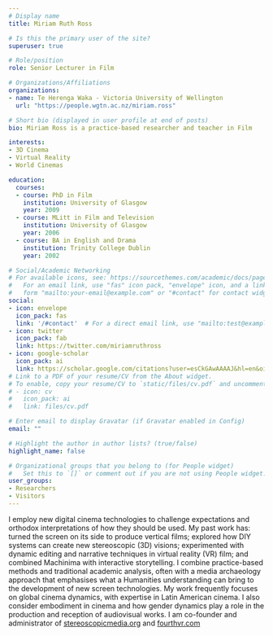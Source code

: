 ```yaml
---
# Display name
title: Miriam Ruth Ross

# Is this the primary user of the site?
superuser: true

# Role/position
role: Senior Lecturer in Film

# Organizations/Affiliations
organizations:
- name: Te Herenga Waka - Victoria University of Wellington
  url: "https://people.wgtn.ac.nz/miriam.ross"

# Short bio (displayed in user profile at end of posts)
bio: Miriam Ross is a practice-based researcher and teacher in Film

interests:
- 3D Cinema
- Virtual Reality
- World Cinemas

education:
  courses:
  - course: PhD in Film
    institution: University of Glasgow
    year: 2009
  - course: MLitt in Film and Television
    institution: University of Glasgow
    year: 2006
  - course: BA in English and Drama
    institution: Trinity College Dublin
    year: 2002

# Social/Academic Networking
# For available icons, see: https://sourcethemes.com/academic/docs/page-builder/#icons
#   For an email link, use "fas" icon pack, "envelope" icon, and a link in the
#   form "mailto:your-email@example.com" or "#contact" for contact widget.
social:
- icon: envelope
  icon_pack: fas
  link: '/#contact'  # For a direct email link, use "mailto:test@example.org".
- icon: twitter
  icon_pack: fab
  link: https://twitter.com/miriamruthross
- icon: google-scholar
  icon_pack: ai
  link: https://scholar.google.com/citations?user=esCkGAwAAAAJ&hl=en&oi=sra
# Link to a PDF of your resume/CV from the About widget.
# To enable, copy your resume/CV to `static/files/cv.pdf` and uncomment the lines below.
# - icon: cv
#   icon_pack: ai
#   link: files/cv.pdf

# Enter email to display Gravatar (if Gravatar enabled in Config)
email: ""

# Highlight the author in author lists? (true/false)
highlight_name: false

# Organizational groups that you belong to (for People widget)
#   Set this to `[]` or comment out if you are not using People widget.
user_groups:
- Researchers
- Visitors
---
```


I employ new digital cinema technologies to challenge expectations and orthodox interpretations of how they should be used. My past work has: turned the screen on its side to produce vertical films; explored how DIY systems can create new stereoscopic (3D) visions; experimented with dynamic editing and narrative techniques in virtual reality (VR) film; and combined Machinima with interactive storytelling. I combine practice-based methods and traditional academic analysis, often with a media archaeology approach that emphasises what a Humanities understanding can bring to the development of new screen technologies. My work frequently focuses on global cinema dynamics, with expertise in Latin American cinema. I also consider embodiment in cinema and how gender dynamics play a role in the production and reception of audiovisual works. I am co-founder and administrator of [stereoscopicmedia.org](www.stereoscopicmedia.org) and [fourthvr.com](https://www.fourthvr.com)

